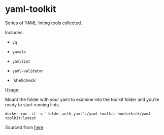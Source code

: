 # yaml-toolkit

Series of YAML linting tools collected.

Includes:

* `yq`

* `yamale`

* `yamllint`

* `yaml-validator`

*  'shellcheck`

Usage:

Mount the folder with your yaml to examine into the toolkit folder
and you're ready to start running lints.

`docker run -it -v 'folder_with_yaml':/yaml-toolkit hunterkirk/yaml-toolkit:latest`

Sourced from [here](https://faun.pub/cli-tools-for-validating-and-linting-yaml-files-5627b66849b1)